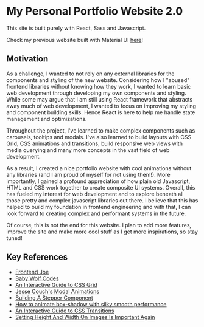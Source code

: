 # My Personal Portfolio Website 2.0

This site is built purely with React, Sass and Javascript.

Check my previous website built with Material UI [here](https://github.com/Ziyang-98/My-website)!

## Motivation

As a challenge, I wanted to not rely on any external libraries for the components and styling of the new website. Considering how I "abused" frontend libraries without knowing how they work, I wanted to learn basic web development through developing my own components and styling. While some may argue that I am still using React framework that abstracts away much of web development, I wanted to focus on improving my styling and component building skills. Hence React is here to help me handle state management and optimizations.

Throughout the project, I've learned to make complex components such as carousels, tooltips and modals. I've also learned to build layouts with CSS Grid, CSS animations and transitions, build responsive web views with media querying and many more concepts in the vast field of web development.

As a result, I created a nice portfolio website with cool animations without any libraries (and I am proud of myself for not using them!). More importantly, I gained a profound appreciation of how plain old Javascript, HTML and CSS work together to create composite UI systems. Overall, this has fueled my interest for web development and to explore beneath all those pretty and complex javascript libraries out there. I believe that this has helped to build my foundation in frontend engineering and with that, I can look forward to creating complex and performant systems in the future.

Of course, this is not the end for this website. I plan to add more features, improve the site and make more cool stuff as I get more inspirations, so stay tuned!

## Key References

- [Frontend Joe](https://www.instagram.com/frontendjoe/)
- [Baby Wolf Codes](https://www.instagram.com/baby_wolf_codes/)
- [An Interactive Guide to CSS Grid](https://www.joshwcomeau.com/css/interactive-guide-to-grid/)
- [Jesse Couch's Modal Animations](https://codepen.io/designcouch/pen/obvKxm)
- [Building A Stepper Component](https://ishadeed.com/article/stepper-component-html-css/)
- [How to animate box-shadow with silky smooth performance](https://tobiasahlin.com/blog/how-to-animate-box-shadow/)
- [An Interactive Guide to CSS Transitions](https://www.joshwcomeau.com/animation/css-transitions/)
- [Setting Height And Width On Images Is Important Again](https://www.smashingmagazine.com/2020/03/setting-height-width-images-important-again/)
